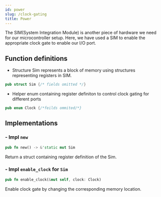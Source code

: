 ```yaml
---
id: power
slug: /clock-gating
title: Power
---
```


The SIM(System Integration Module) is another piece of hardware we need for our
microcontroller setup. Here, we have used a SIM to enable the appropriate clock
gate to enable our I/O port.

## Function definitions

- Structure Sim represents a block of memory using structures representing
  registers in SIM.

```rust
pub struct Sim {/* fields omitted */}
```

- Helper enum containing register definiton to control clock gating for
  different ports

```rust
pub enum Clock {/*feilds ommited/*}
```

## Implementations

### - Impl `new`

```rust
pub fn new() -> &'static mut Sim
```

Return a struct containing register definition of the Sim.

### - Impl `enable_clock` for `Sim`

```rust
pub fn enable_clock(&mut self, clock: Clock)
```

Enable clock gate by changing the corresponding memory location.

